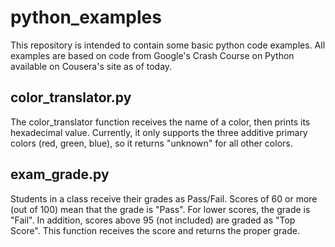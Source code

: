 # python_examples

This repository is intended to contain some basic python code examples. All
examples are based on code from Google's Crash Course on Python available
on Cousera's site as of today.

## color_translator.py

The color_translator function receives the name of a color, then prints its
hexadecimal value.  Currently, it only supports the three additive primary
colors (red, green, blue), so it returns "unknown" for all other colors.

## exam_grade.py

Students in a class receive their grades as Pass/Fail. Scores of 60 or more
(out of 100) mean that the grade is "Pass". For lower scores, the grade is
"Fail". In addition, scores above 95 (not included) are graded as "Top Score".
This function receives the score and returns the proper grade.
